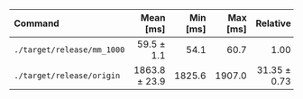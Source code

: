 | Command | Mean [ms] | Min [ms] | Max [ms] | Relative |
|:---|---:|---:|---:|---:|
| `./target/release/mm_1000` | 59.5 ± 1.1 | 54.1 | 60.7 | 1.00 |
| `./target/release/origin` | 1863.8 ± 23.9 | 1825.6 | 1907.0 | 31.35 ± 0.73 |
